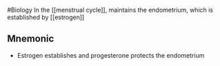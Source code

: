 #Biology
In the [[menstrual cycle]], maintains the endometrium, which is established by [[estrogen]]
## Mnemonic
* Estrogen establishes and progesterone protects the endometrium